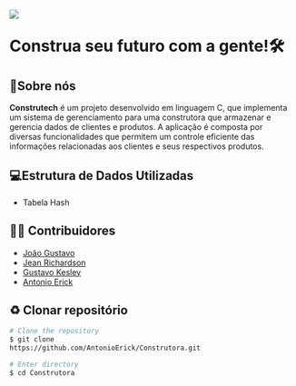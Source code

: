 <h1>
    <img src="./Users/Erick/Downloads/construtech2.svg"/>
    <p>Construa seu futuro com a gente!🛠️<p>
</h1>

## 🚨Sobre nós

**Construtech** é um projeto desenvolvido em linguagem C, que implementa um sistema de gerenciamento para uma construtora que armazenar e gerencia dados de clientes e produtos. A aplicação é composta por diversas funcionalidades que permitem um controle eficiente das informações relacionadas aos clientes e seus respectivos produtos.

## 💻Estrutura de Dados Utilizadas

 - Tabela Hash

## 👨‍💻 Contribuidores
 - [João Gustavo](https://github.com/gusjjpv)
 - [Jean Richardson](https://github.com/Jean-Richardson)
 - [Gustavo Kesley](https://github.com/gustavo-f0ntz)
 - [Antonio Erick](https://github.com/AntonioErick)

## ♻ Clonar repositório
```bash
# Clone the repository
$ git clone
https://github.com/AntonioErick/Construtora.git
````

```bash
# Enter directory
$ cd Construtora
```